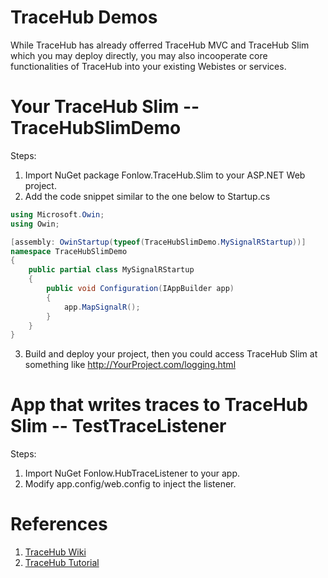 # TraceHub Demos

While TraceHub has already offerred TraceHub MVC and TraceHub Slim which you may deploy directly, you may also incooperate core functionalities of TraceHub into your existing Webistes or services.


# Your TraceHub Slim -- TraceHubSlimDemo

Steps:
1. Import NuGet package Fonlow.TraceHub.Slim to your ASP.NET Web project.
2. Add the code snippet similar to the one below to Startup.cs

```c#
using Microsoft.Owin;
using Owin;

[assembly: OwinStartup(typeof(TraceHubSlimDemo.MySignalRStartup))]
namespace TraceHubSlimDemo
{
    public partial class MySignalRStartup
    {
        public void Configuration(IAppBuilder app)
        {
            app.MapSignalR();
        }
    }
}
```

3. Build and deploy your project, then you could access TraceHub Slim at something like http://YourProject.com/logging.html


# App that writes traces to TraceHub Slim -- TestTraceListener

Steps:
1. Import NuGet Fonlow.HubTraceListener to your app.
2. Modify app.config/web.config to inject the listener.

# References

1. [TraceHub Wiki](https://github.com/zijianhuang/TraceHub/wiki)
2. [TraceHub Tutorial](https://www.codeproject.com/Articles/1118166/TraceHub-a-flexible-solution-for-Web-based-structu)